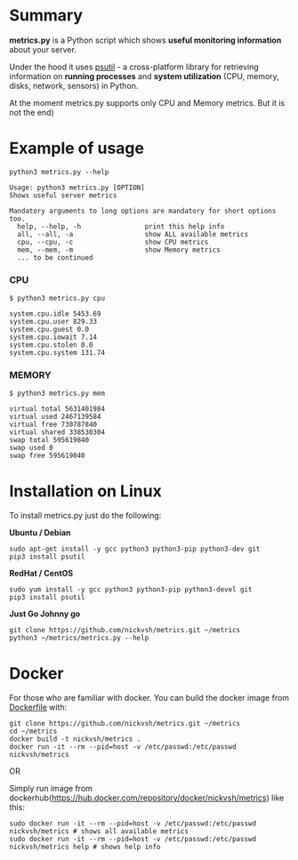 Summary
=======

**metrics.py** is a Python script which shows **useful monitoring information** about your server.

Under the hood it uses [psutil](https://github.com/giampaolo/psutil) - a cross-platform library for retrieving information on 
**running processes** and **system utilization** (CPU, memory, disks, network, sensors) in Python.

At the moment metrics.py supports only CPU and Memory metrics. But it is not the end)

Example of usage
==============

```
python3 metrics.py --help

Usage: python3 metrics.py [OPTION]
Shows useful server metrics

Mandatory arguments to long options are mandatory for short options too.
  help, --help, -h                print this help info
  all, --all, -a                  show ALL available metrics
  cpu, --cpu, -c                  show CPU metrics
  mem, --mem, -m                  show Memory metrics
  ... to be continued
```

### CPU

```
$ python3 metrics.py cpu

system.cpu.idle 5453.69
system.cpu.user 829.33
system.cpu.guest 0.0
system.cpu.iowait 7.14
system.cpu.stolen 0.0
system.cpu.system 131.74
```

### MEMORY

```
$ python3 metrics.py mem

virtual total 5631401984
virtual used 2467139584
virtual free 730787840
virtual shared 338530304
swap total 595619840
swap used 0
swap free 595619840
```

Installation on Linux
==============
To install metrics.py just do the following:

**Ubuntu / Debian**

    sudo apt-get install -y gcc python3 python3-pip python3-dev git
    pip3 install psutil

**RedHat / CentOS**

    sudo yum install -y gcc python3 python3-pip python3-devel git
    pip3 install psutil

**Just Go Johnny go**

    git clone https://github.com/nickvsh/metrics.git ~/metrics 
    python3 ~/metrics/metrics.py --help


Docker
==============
For those who are familiar with docker.
You can build the docker image from [Dockerfile](https://github.com/nickvsh/metrics/blob/master/Dockerfile) with:
    
    git clone https://github.com/nickvsh/metrics.git ~/metrics
    cd ~/metrics
    docker build -t nickvsh/metrics .
    docker run -it --rm --pid=host -v /etc/passwd:/etc/passwd nickvsh/metrics
    
OR

Simply run image from dockerhub(https://hub.docker.com/repository/docker/nickvsh/metrics) like this:

    sudo docker run -it --rm --pid=host -v /etc/passwd:/etc/passwd nickvsh/metrics # shows all available metrics
    sudo docker run -it --rm --pid=host -v /etc/passwd:/etc/passwd nickvsh/metrics help # shows help info
